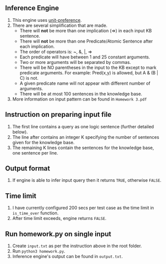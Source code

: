 ## Inference Engine

1. This engine uses [unit-preference](https://dl.acm.org/doi/pdf/10.1145/1464052.1464109).
2. There are several simplification that are made.
    - There will **not** be more than one implication (=>) in each input KB sentence.
    - There will **not** be more than one Predicate/Atomic Sentence after each implication.
    - The order of operators is: ~, &, |, =>
    - Each predicate will have between 1 and 25 constant arguments.
    - Two or more arguments will be separated by commas.
    - There will be NO parentheses in the input to the KB except to mark predicate arguments. For example: Pred(x,y) is allowed, but A & (B | C) is not.
    - A given predicate name will not appear with different number of arguments.
    - There will be at most 100 sentences in the knowledge base.
3. More information on input pattern can be found in `Homework 3.pdf`

## Instruction on preparing input file

1. The first line contains a query as one logic sentence (further detailed below).
2. The line after contains an integer K specifying the number of sentences given for the knowledge base.
3. The remaining K lines contain the sentences for the knowledge base, one sentence per line.

## Output format

1. If engine is able to infer input query then it returns `TRUE`, otherwise `FALSE`.

## Time limit

1. I have currently configured 200 secs per test case as the time limit in `is_time_over` function.
2. After time limit exceeds, engine returns `FALSE`.

## Run homework.py on single input

1. Create `input.txt` as per the instruction above in the root folder.
2. Run `python3 homework.py`.
3. Inference engine's output can be found in `output.txt`.
